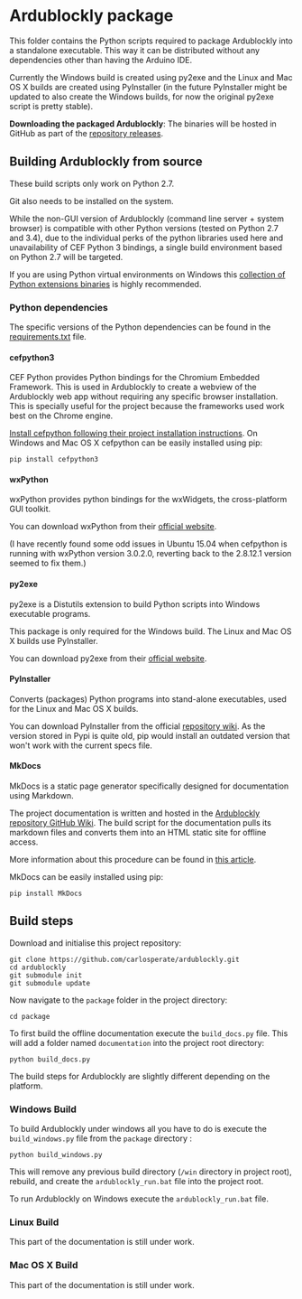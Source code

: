 # Ardublockly package
This folder contains the Python scripts required to package Ardublockly into a standalone executable. This way it can be distributed without any dependencies other than having the Arduino IDE.

Currently the Windows build is created using py2exe and the Linux and Mac OS X builds are created using PyInstaller (in the future PyInstaller might be updated to also create the Windows builds, for now the original py2exe script is pretty stable). 

__Downloading the packaged Ardublockly__: The binaries will be hosted in GitHub as part of the [repository releases][1].


## Building Ardublockly from source
These build scripts only work on Python 2.7.

Git also needs to be installed on the system.

While the non-GUI version of Ardublockly (command line server + system browser) is compatible with other Python versions (tested on Python 2.7 and 3.4), due to the individual perks of the python libraries used here and unavailability of CEF Python 3 bindings, a single build environment based on Python 2.7 will be targeted.

If you are using Python virtual environments on Windows this [collection of Python extensions binaries][2] is highly recommended.


### Python dependencies
The specific versions of the Python dependencies can be found in the [requirements.txt][3] file.

#### cefpython3
CEF Python provides Python bindings for the Chromium Embedded Framework. This is used in Ardublockly to create a webview of the Ardublockly web app without requiring any specific browser installation. This is specially useful for the project because the frameworks used work best on the Chrome engine.

[Install cefpython following their project installation instructions][5]. On Windows and Mac OS X cefpython can be easily installed using pip:

```
pip install cefpython3
```

#### wxPython
wxPython provides python bindings for the wxWidgets, the cross-platform GUI toolkit.

You can download wxPython from their [official website][4].

(I have recently found some odd issues in Ubuntu 15.04 when cefpython is running with wxPython version 3.0.2.0, reverting back to the 2.8.12.1 version seemed to fix them.)

#### py2exe
py2exe is a Distutils extension to build Python scripts into Windows executable programs. 

This package is only required for the Windows build. The Linux and Mac OS X builds use PyInstaller.

You can download py2exe from their [official website][6].

#### PyInstaller
Converts (packages) Python programs into stand-alone executables, used for the Linux and Mac OS X builds.

You can download PyInstaller from the official [repository wiki][9]. As the version stored in Pypi is quite old, pip would install an outdated version that won't work with  the current specs file. 

#### MkDocs 
MkDocs is a static page generator specifically designed for documentation using Markdown.

The project documentation is written and hosted in the [Ardublockly repository GitHub Wiki][7]. The build script for the documentation pulls its markdown files and converts them into an HTML static site for offline access.

More information about this procedure can be found in [this article][8].

MkDocs can be easily installed using pip:

```
pip install MkDocs
```


## Build steps
Download and initialise this project repository:

```
git clone https://github.com/carlosperate/ardublockly.git
cd ardublockly
git submodule init
git submodule update
```

Now navigate to the `package` folder in the project directory:

```
cd package
```

To first build the offline documentation execute the `build_docs.py` file. This will add a folder named `documentation` into the project root directory:

```
python build_docs.py
```

The build steps for Ardublockly are slightly different depending on the platform.


### Windows Build
To build Ardublockly under windows all you have to do is execute the `build_windows.py` file from the `package` directory :

```
python build_windows.py
```

This will remove any previous build directory (`/win` directory in project root), rebuild, and create the `ardublockly_run.bat` file into the project root.

To run Ardublockly on Windows execute the `ardublockly_run.bat` file.


### Linux Build
This part of the documentation is still under work.


### Mac OS X Build
This part of the documentation is still under work.


[1]: https://github.com/carlosperate/ardublockly/releases/
[2]: http://www.lfd.uci.edu/~gohlke/pythonlibs/
[3]: requirements.txt
[4]: http://www.wxpython.org/download.php
[5]: https://code.google.com/p/cefpython/
[6]: http://www.py2exe.org/
[7]: https://github.com/carlosperate/ardublockly/wiki
[8]: http://www.embeddedlog.com/static-docs-from-github-wiki.html
[9]: https://github.com/pyinstaller/pyinstaller/wiki
